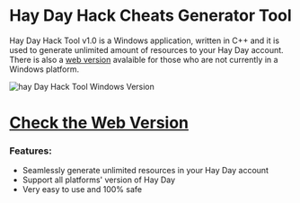 # Hay Day Hack Cheats Generator Tool
Hay Day Hack Tool v1.0 is a Windows application, written in C++ and it is used to generate unlimited amount of resources to your Hay Day account. There is also a [web version](http://hayday.igiveaways.xyz/) avalaible for those who are not currently in a Windows platform.

![hay Day Hack Tool Windows Version](https://camo.githubusercontent.com/68477f914742115ca7544f91fd77bb3fb2c7d23b/687474703a2f2f692e696d6775722e636f6d2f7635704c5732492e706e67 "Hay Day hack Tool")


# [Check the Web Version](http://hayday.igiveaways.xyz/)

### Features:

* Seamlessly generate unlimited resources in your Hay Day account
* Support all platforms' version of Hay Day
* Very easy to use and 100% safe

